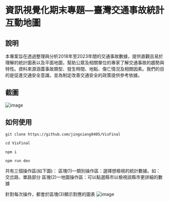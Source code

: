 # 資訊視覺化期末專題—臺灣交通事故統計互動地圖
## 說明
本專案旨在透過整理與分析2018年至2023年間的交通事故數據，提供直觀且易於理解的統計圖表以及平面地圖，幫助公眾及相關單位的專家了解交通事故的趨勢與特性。資料來源涵蓋事故類型、發生時間、地點、傷亡情況及相關因素。我們的目的是促進交通安全意識，並為制定改善交通安全的政策提供參考依據。
## 截圖
![image](https://github.com/user-attachments/assets/6340e332-bf4f-4744-b4f7-815f9453bf93)

## 如何使用

`git clone https://github.com/jingxiang0405/VisFinal`

`cd VisFinal`

`npm i`

`npm run dev`

共有三個操作區(如下圖)：
區塊(1)—類別操作區：選擇想檢視的統計數據。如：交岔路、單路部分
區塊(2)—地圖操作區：可以點選縣市以檢視該縣市更詳細的數據

針對每次操作，都會於區塊(3)顯示對應的圖表
![image](https://github.com/user-attachments/assets/c8772c15-78a3-4e5c-b2de-72058043bc65)

